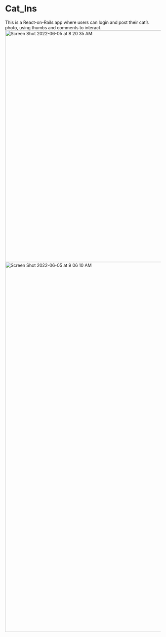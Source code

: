 # Cat_Ins
This is a React-on-Rails app where users can login and post their cat’s photo, using thumbs and comments to interact.
<img width="748" alt="Screen Shot 2022-06-05 at 8 20 35 AM" src="https://user-images.githubusercontent.com/17462504/172059366-2f0afd2e-16dc-4c2d-ab76-5c3d48aa457b.png">
<img width="1194" alt="Screen Shot 2022-06-05 at 9 06 10 AM" src="https://user-images.githubusercontent.com/17462504/172059580-8f71017c-0153-4ae6-a657-2a5a71cc036e.png">
